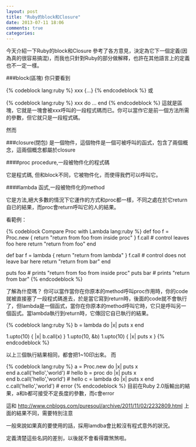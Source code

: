 ```yaml
---
layout: post
title: "Ruby的block和Closure"
date: 2013-07-11 18:06
comments: true
categories: 
---
```

今天介紹一下Ruby的block和Closure
參考了各方意見，決定為它下一個定義(因為真的很容易搞混)，而我也只針對Ruby的部分做解釋，也許在其他語言上的定義也不一定一樣。

###block(區塊)
你只要看到

{% codeblock lang:ruby %}
xxx {…}
{% endcodeblock %}
或

{% codeblock lang:ruby %}
xxx do
 …
end 
{% endcodeblock %}
這就是區塊，它就是一塊會被xxx呼叫的一段程式碼而已。你可以當作它是前一個方法所需的參數，但它就只是一段程式碼。

然而

###closure(閉包)
是一個物件，這個物件是一個可被呼叫的函式，包含了兩個概念，這兩個概念都屬於closure

####proc
procedure,一段被物件化的程式碼

它是程式碼, 但和block不同，它被物件化，而使得我們可以呼叫它。

####lambda
函式,一段被物件化的method

它是方法,絕大多數的情況下它運作的方式和proc都一樣，不同之處在於它return 自已的結果，而proc會return呼叫它的人的結果。

看範例：


{% codeblock Compare Proc with Lambda lang:ruby %}
def foo
  f = Proc.new { return "return from foo from inside proc" }
  f.call # control leaves foo here
  return "return from foo"
end

def bar
  f = lambda { return "return from lambda" }
  f.call # control does not leave bar here
  return "return from bar"
end

puts foo # prints "return from foo from inside proc" 
puts bar # prints "return from bar"
{% endcodeblock %}

了解為什麼嗎？
你可以當作當你在你原本的method呼叫proc作用時，你的code就被直接塞了一段程式碼進去，於是當它寫到return時，後面的code就不會執行了，但lambda是一個函式，當你在你原本的method呼叫它時，它只是呼叫另一個函式。當lambda執行到return時，它傳回它自已執行的結果。


{% codeblock lang:ruby %}
b = lambda do |x|
  puts x
end
      
1.upto(10) { |x| b.call(x) }
1.upto(10, &b)
1.upto(10) { |x| puts x }
{% endcodeblock %}

以上三個執行結果相同，都會把1~10印出來。
而

{% codeblock lang:ruby %}
a = Proc.new do |x|
  puts x       
end
a.call('hello','world')  # hello
b = proc do |x|
  puts x         
end
b.call('hello','world')  # hello
c = lambda do |x|
  puts x
end
c.call('hello','world')  # error
{% endcodeblock %}
目前在Ruby 2.0版輸出的結果，a和b都可接受不定長度的參數，而c會error 

這和
http://www.cnblogs.com/puresoul/archive/2011/11/02/2232809.html
上面的結果不同，需要特別注意

一般來說如果真的要使用的話，採用lamdba會比較沒有程式意外的狀況。

定義清楚這些名詞的差別，以後就不會看得霧煞煞啦。


